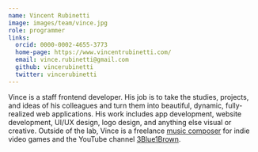 ```yaml
---
name: Vincent Rubinetti
image: images/team/vince.jpg
role: programmer
links:
  orcid: 0000-0002-4655-3773
  home-page: https://www.vincentrubinetti.com/
  email: vince.rubinetti@gmail.com
  github: vincerubinetti
  twitter: vincerubinetti
---
```


Vince is a staff frontend developer.
His job is to take the studies, projects, and ideas of his colleagues and turn them into beautiful, dynamic, fully-realized web applications.
His work includes app development, website development, UI/UX design, logo design, and anything else visual or creative.
Outside of the lab, Vince is a freelance [music composer](https://www.vincentrubinetti.com/) for indie video games and the YouTube channel [3Blue1Brown](https://www.youtube.com/3blue1brown).
